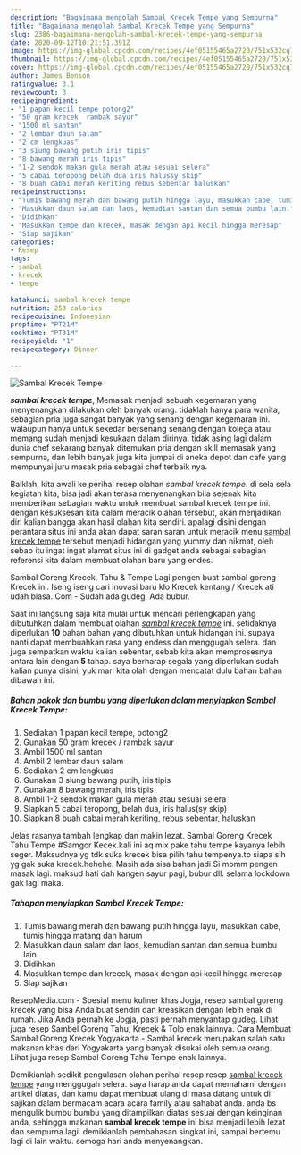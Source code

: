 ```yaml
---
description: "Bagaimana mengolah Sambal Krecek Tempe yang Sempurna"
title: "Bagaimana mengolah Sambal Krecek Tempe yang Sempurna"
slug: 2386-bagaimana-mengolah-sambal-krecek-tempe-yang-sempurna
date: 2020-09-12T10:21:51.391Z
image: https://img-global.cpcdn.com/recipes/4ef05155465a2720/751x532cq70/sambal-krecek-tempe-foto-resep-utama.jpg
thumbnail: https://img-global.cpcdn.com/recipes/4ef05155465a2720/751x532cq70/sambal-krecek-tempe-foto-resep-utama.jpg
cover: https://img-global.cpcdn.com/recipes/4ef05155465a2720/751x532cq70/sambal-krecek-tempe-foto-resep-utama.jpg
author: James Benson
ratingvalue: 3.1
reviewcount: 3
recipeingredient:
- "1 papan kecil tempe potong2"
- "50 gram krecek  rambak sayur"
- "1500 ml santan"
- "2 lembar daun salam"
- "2 cm lengkuas"
- "3 siung bawang putih iris tipis"
- "8 bawang merah iris tipis"
- "1-2 sendok makan gula merah atau sesuai selera"
- "5 cabai teropong belah dua iris halussy skip"
- "8 buah cabai merah keriting rebus sebentar haluskan"
recipeinstructions:
- "Tumis bawang merah dan bawang putih hingga layu, masukkan cabe, tumis hingga matang dan harum"
- "Masukkan daun salam dan laos, kemudian santan dan semua bumbu lain."
- "Didihkan"
- "Masukkan tempe dan krecek, masak dengan api kecil hingga meresap"
- "Siap sajikan"
categories:
- Resep
tags:
- sambal
- krecek
- tempe

katakunci: sambal krecek tempe 
nutrition: 253 calories
recipecuisine: Indonesian
preptime: "PT21M"
cooktime: "PT31M"
recipeyield: "1"
recipecategory: Dinner

---
```



![Sambal Krecek Tempe](https://img-global.cpcdn.com/recipes/4ef05155465a2720/751x532cq70/sambal-krecek-tempe-foto-resep-utama.jpg)

<b><i>sambal krecek tempe</i></b>, Memasak menjadi sebuah kegemaran yang menyenangkan dilakukan oleh banyak orang. tidaklah hanya para wanita, sebagian pria juga sangat banyak yang senang dengan kegemaran ini. walaupun hanya untuk sekedar bersenang senang dengan kolega atau memang sudah menjadi kesukaan dalam dirinya. tidak asing lagi dalam dunia chef sekarang banyak ditemukan pria dengan skill memasak yang sempurna, dan lebih banyak juga kita jumpai di aneka depot dan cafe yang mempunyai juru masak pria sebagai chef terbaik nya.

Baiklah, kita awali ke perihal resep olahan <i>sambal krecek tempe</i>. di sela sela kegiatan kita, bisa jadi akan terasa menyenangkan bila sejenak kita memberikan sebagian waktu untuk membuat sambal krecek tempe ini. dengan kesuksesan kita dalam meracik olahan tersebut, akan menjadikan diri kalian bangga akan hasil olahan kita sendiri. apalagi disini dengan perantara situs ini anda akan dapat saran saran untuk meracik menu <u>sambal krecek tempe</u> tersebut menjadi hidangan yang yummy dan nikmat, oleh sebab itu ingat ingat alamat situs ini di gadget anda sebagai sebagian referensi kita dalam membuat olahan baru yang endes.

Sambal Goreng Krecek, Tahu &amp; Tempe Lagi pengen buat sambal goreng Krecek ini. Iseng iseng cari inovasi baru klo Krecek kentang / Krecek ati udah biasa. Com - Sudah ada gudeg, Ada bubur.


Saat ini langsung saja kita mulai untuk mencari perlengkapan yang dibutuhkan dalam membuat olahan <u><i>sambal krecek tempe</i></u> ini. setidaknya diperlukan <b>10</b> bahan bahan yang dibutuhkan untuk hidangan ini. supaya nanti dapat membuahkan rasa yang endess dan menggugah selera. dan juga sempatkan waktu kalian sebentar, sebab kita akan memprosesnya antara lain dengan <b>5</b> tahap. saya berharap segala yang diperlukan sudah kalian punya disini, yuk mari kita olah dengan mencatat dulu bahan bahan dibawah ini.

<!--inarticleads1-->

##### Bahan pokok dan bumbu yang diperlukan dalam menyiapkan Sambal Krecek Tempe:

1. Sediakan 1 papan kecil tempe, potong2
1. Gunakan 50 gram krecek / rambak sayur
1. Ambil 1500 ml santan
1. Ambil 2 lembar daun salam
1. Sediakan 2 cm lengkuas
1. Gunakan 3 siung bawang putih, iris tipis
1. Gunakan 8 bawang merah, iris tipis
1. Ambil 1-2 sendok makan gula merah atau sesuai selera
1. Siapkan 5 cabai teropong, belah dua, iris halus(sy skip)
1. Siapkan 8 buah cabai merah keriting, rebus sebentar, haluskan


Jelas rasanya tambah lengkap dan makin lezat. Sambal Goreng Krecek Tahu Tempe #Samgor Kecek.kali ini aq mix pake tahu tempe kayanya lebih seger. Maksudnya yg tdk suka krecek bisa pilih tahu tempenya.tp siapa sih yg gak suka krecek.hehehe. Masih ada sisa bahan jadi Si momm pengen masak lagi. maksud hati dah kangen sayur pagi, bubur dll. selama lockdown gak lagi maka. 

<!--inarticleads2-->

##### Tahapan menyiapkan Sambal Krecek Tempe:

1. Tumis bawang merah dan bawang putih hingga layu, masukkan cabe, tumis hingga matang dan harum
1. Masukkan daun salam dan laos, kemudian santan dan semua bumbu lain.
1. Didihkan
1. Masukkan tempe dan krecek, masak dengan api kecil hingga meresap
1. Siap sajikan


ResepMedia.com - Spesial menu kuliner khas Jogja, resep sambal goreng krecek yang bisa Anda buat sendiri dan kreasikan dengan lebih enak di rumah. Jika Anda pernah ke Jogja, pasti pernah menyantap gudeg. Lihat juga resep Sambel Goreng Tahu, Krecek &amp; Tolo enak lainnya. Cara Membuat Sambal Goreng Krecek Yogyakarta - Sambal krecek merupakan salah satu makanan khas dari Yogyakarta yang banyak disukai oleh semua orang. Lihat juga resep Sambal Goreng Tahu Tempe enak lainnya. 

Demikianlah sedikit pengulasan olahan perihal resep resep <u>sambal krecek tempe</u> yang menggugah selera. saya harap anda dapat memahami dengan artikel diatas, dan kamu dapat membuat ulang di masa datang untuk di sajikan dalam bermacam acara acara family atau sahabat anda. anda bs mengulik bumbu bumbu yang ditampilkan diatas sesuai dengan keinginan anda, sehingga makanan <b>sambal krecek tempe</b> ini bisa menjadi lebih lezat dan sempurna lagi. demikianlah pembahasan singkat ini, sampai bertemu lagi di lain waktu. semoga hari anda menyenangkan.
